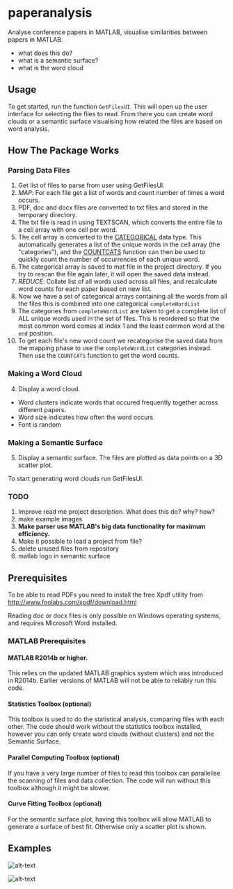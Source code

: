 paperanalysis
=============

Analyse conference papers in MATLAB, visualise similarities between papers in MATLAB.

* what does this do?
* what is a semantic surface?
* what is the word cloud


Usage
-----

To get started, run the function `GetFilesUI`. This will open up the user interface
for selecting the files to read. From there you can create word clouds or 
a semantic surface visualising how related the files are based on word analysis.


How The Package Works
----------------------

### Parsing Data Files

1. Get list of files to parse from user using GetFilesUI.
2. *MAP*: For each file get a list of words and count number of times a word occurs.
  1. PDF, doc and docx files are converted to txt files and stored in the temporary directory.
  2. The txt file is read in using TEXTSCAN, which converts the entire file to a cell array with one cell per word.
  3. The cell array is converted to the [CATEGORICAL](http://uk.mathworks.com/help/matlab/ref/categorical.html) data type. This automatically generates a list of the unique words in the cell array (the "categories"), and the [COUNTCATS](http://uk.mathworks.com/help/matlab/ref/countcats.html) function can then be used to quickly count the number of occurrences of each unique word.
  4. The categorical array is saved to mat file in the project directory. If you try to rescan the file again later, it will open the saved data instead.
3. *REDUCE*: Collate list of all words used across all files, and recalculate word counts for each paper based on new list.
  1. Now we have a set of categorical arrays containing all the words from all the files this is combined into one categorical `completeWordList`
  2. The categories from `completeWordList` are taken to get a complete list of ALL unique words used in the set of files. This is reordered so that the most common word comes at index 1 and the least common word at the `end` position.
  3. To  get each file's new word count we recategorise the saved data from the mapping phase to use the `completeWordList` categories instead. Then use the `COUNTCATS` function to get the word counts.

### Making a Word Cloud
4. Display a word cloud. 
  * Word clusters indicate words that occured frequently together across different papers. 
  * Word size indicates how often the word occurs
  * Font is random
  
### Making a Semantic Surface
5. Display a semantic surface. The files are plotted as data points on a 3D scatter plot.


To start generating word clouds run GetFilesUI.

### TODO

1. Improve read me project description. What does this do? why? how?
2. make example images
5. **Make parser use MATLAB's big data functionality for maximum efficiency.**
7. Make it possible to load a project from file?
8. delete unused files from repository
9. matlab logo in semantic surface

Prerequisites
-------------
To be able to read PDFs you need to install the free Xpdf utility from http://www.foolabs.com/xpdf/download.html

Reading doc or docx files is only possible on Windows operating systems, and requires Microsoft Word installed.

### MATLAB Prerequisites

#### MATLAB R2014b or higher.
This relies on the updated MATLAB graphics system which was introduced in R2014b.
Earlier versions of MATLAB will not be able to reliably run this code.

#### Statistics Toolbox (optional)
This toolbox is used to do the statistical analysis, comparing files with each other.
The code should work without the statistics toolbox installed, however you 
can only create word clouds (without clusters) and not the Semantic Surface.

#### Parallel Computing Toolbox (optional)
If you have a very large number of files to read this toolbox can parallelise
the scanning of files and data collection. The code will run without this toolbox
although it might be slower.

#### Curve Fitting Toolbox (optional)
For the semantic surface plot, having this toolbox will allow MATLAB to generate
a surface of best fit. Otherwise only a scatter plot is shown.

Examples
--------

![alt-text](https://raw.githubusercontent.com/drjs/paperanalysis/master/images/75WordsCloudBlack.png "sample word cloud using multiple sources")

![alt-text](https://raw.githubusercontent.com/drjs/paperanalysis/master/images/hpl_example.png "sample word cloud using one source")